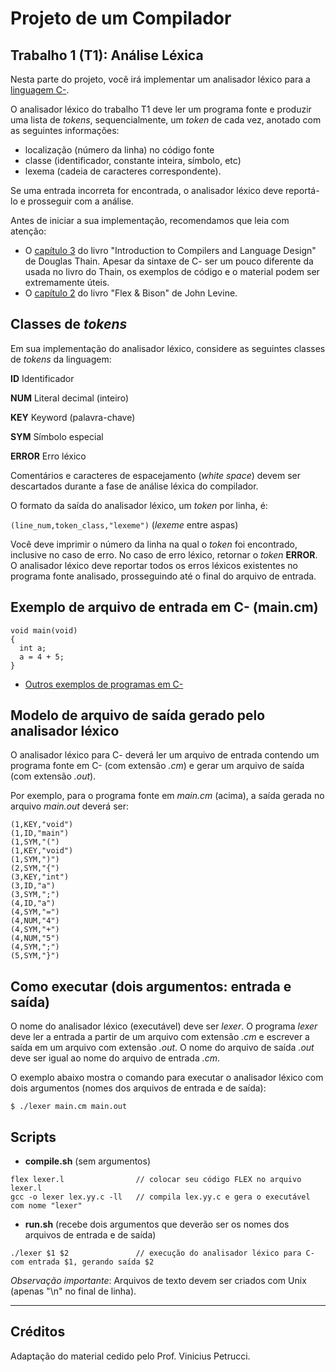 # Projeto de um Compilador

## Trabalho 1 (T1): Análise Léxica

Nesta parte do projeto, você irá implementar um analisador léxico para a [linguagem C-](https://github.com/MATA61-IC-2022-2/MATA61-2022-2/blob/456c1422f5a35c60302b7f84bb46bc262fa21d72/CMinus/cminus-01.md). 

O analisador léxico do trabalho T1 deve ler um programa fonte e produzir uma lista de _tokens_, 
sequencialmente, um _token_ de cada vez, anotado com as seguintes informações: 
- localização (número da linha) no código fonte
- classe (identificador, constante inteira, símbolo, etc)
- lexema (cadeia de caracteres correspondente).

Se uma entrada incorreta for encontrada, o analisador léxico deve reportá-lo e prosseguir com a análise.

Antes de iniciar a sua implementação, recomendamos que leia com atenção: 
+ O [capítulo 3](https://www.dropbox.com/s/401p5ewckm5op61/ch03-2ed-Scanning-Thain-Compiler-Book.pdf?dl=0) 
do livro "Introduction to Compilers and Language Design" de Douglas Thain. 
Apesar da sintaxe de C- ser um pouco diferente da usada no livro do Thain, os exemplos de código e o material podem ser extremamente úteis.
+ O [capítulo 2](https://www.dropbox.com/s/py7f6smhwcqd4ob/en-1ed-Levine-Flex_Bison%20%282009%29.pdf?dl=0) do livro "Flex & Bison" de John Levine.

## Classes de _tokens_ 

Em sua implementação do analisador léxico, considere as seguintes classes de _tokens_ da linguagem:

__ID__      Identificador  

__NUM__     Literal decimal (inteiro)  

__KEY__     Keyword (palavra-chave) 

__SYM__     Símbolo especial  

__ERROR__   Erro léxico

Comentários e caracteres de espacejamento (_white space_) devem ser descartados durante a fase de análise léxica do compilador. 

O formato da saída do analisador léxico, um _token_ por linha, é: 

``` (line_num,token_class,"lexeme") ``` (_lexeme_ entre aspas)

Você deve imprimir o número da linha na qual o _token_ foi encontrado, inclusive no caso de erro.
No caso de erro léxico, retornar o _token_ __ERROR__. 
O analisador léxico deve reportar todos os erros léxicos existentes no programa fonte analisado, prosseguindo até o final do arquivo de entrada.
  
## Exemplo de arquivo de entrada em C- (main.cm)
```
void main(void)
{
  int a;
  a = 4 + 5;
}
```

+ [Outros exemplos de programas em C-](./exemplos/README.md)

## Modelo de arquivo de saída gerado pelo analisador léxico

O analisador léxico para C- deverá ler um arquivo de entrada contendo um programa fonte em C- (com extensão _.cm_) 
e gerar um arquivo de saída (com extensão _.out_).

Por exemplo, para o programa fonte em _main.cm_ (acima), a saída gerada no arquivo _main.out_ deverá ser:
```
(1,KEY,"void")
(1,ID,"main")
(1,SYM,"(")
(1,KEY,"void")
(1,SYM,")")
(2,SYM,"{")
(3,KEY,"int")
(3,ID,"a")
(3,SYM,";")
(4,ID,"a")
(4,SYM,"=")
(4,NUM,"4")
(4,SYM,"+")
(4,NUM,"5")
(4,SYM,";")
(5,SYM,"}")
```

## Como executar (dois argumentos: entrada e saída)

O nome do analisador léxico (executável) deve ser _lexer_.
O programa _lexer_ deve ler a entrada a partir de um arquivo com extensão _.cm_ e escrever a saída em um arquivo com extensão _.out_.
O nome do arquivo de saída _.out_ deve ser igual ao nome do arquivo de entrada _.cm_.

O exemplo abaixo mostra o comando para executar o analisador léxico com dois argumentos (nomes dos arquivos de entrada e de saída):
```
$ ./lexer main.cm main.out
```

## Scripts

+ __compile.sh__ (sem argumentos)
```
flex lexer.l                // colocar seu código FLEX no arquivo lexer.l
gcc -o lexer lex.yy.c -ll   // compila lex.yy.c e gera o executável com nome "lexer"
```
+ __run.sh__ (recebe dois argumentos que deverão ser os nomes dos arquivos de entrada e de saída)
```
./lexer $1 $2               // execução do analisador léxico para C- com entrada $1, gerando saída $2
```

_Observação importante_: Arquivos de texto devem ser criados com Unix (apenas "\n" no final de linha).

-----
## Créditos 

Adaptação do material cedido pelo Prof. Vinicius Petrucci.
